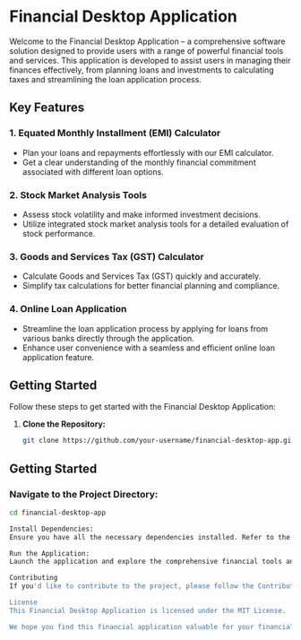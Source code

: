 # Financial Desktop Application

Welcome to the Financial Desktop Application – a comprehensive software solution designed to provide users with a range of powerful financial tools and services. This application is developed to assist users in managing their finances effectively, from planning loans and investments to calculating taxes and streamlining the loan application process.

## Key Features

### 1. Equated Monthly Installment (EMI) Calculator
- Plan your loans and repayments effortlessly with our EMI calculator.
- Get a clear understanding of the monthly financial commitment associated with different loan options.

### 2. Stock Market Analysis Tools
- Assess stock volatility and make informed investment decisions.
- Utilize integrated stock market analysis tools for a detailed evaluation of stock performance.

### 3. Goods and Services Tax (GST) Calculator
- Calculate Goods and Services Tax (GST) quickly and accurately.
- Simplify tax calculations for better financial planning and compliance.

### 4. Online Loan Application
- Streamline the loan application process by applying for loans from various banks directly through the application.
- Enhance user convenience with a seamless and efficient online loan application feature.

## Getting Started

Follow these steps to get started with the Financial Desktop Application:

1. **Clone the Repository:**
   ```bash
   git clone https://github.com/your-username/financial-desktop-app.git

## Getting Started

### Navigate to the Project Directory:
```bash
cd financial-desktop-app

Install Dependencies:
Ensure you have all the necessary dependencies installed. Refer to the documentation for details.

Run the Application:
Launch the application and explore the comprehensive financial tools and services.

Contributing
If you'd like to contribute to the project, please follow the Contributing Guidelines.

License
This Financial Desktop Application is licensed under the MIT License.

We hope you find this financial application valuable for your financial planning and decision-making needs. If you have any questions or feedback, feel free to reach out. Happy financial management!
